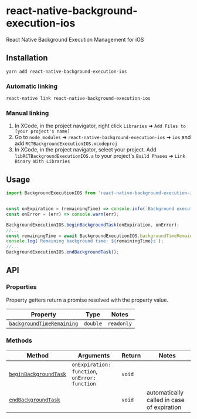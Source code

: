 # react-native-background-execution-ios
React Native Background Execution Management for iOS

## Installation
`yarn add react-native-background-execution-ios`

### Automatic linking
`react-native link react-native-background-execution-ios`

### Manual linking
1. In XCode, in the project navigator, right click `Libraries` ➜ `Add Files to [your project's name]`
2. Go to `node_modules` ➜ `react-native-background-execution-ios` ➜ `ios` and add `RCTBackgroundExecutionIOS.xcodeproj`
3. In XCode, in the project navigator, select your project. Add `libRCTBackgroundExecutionIOS.a` to your project's `Build Phases` ➜ `Link Binary With Libraries`

## Usage

```js
import BackgroundExecutionIOS from 'react-native-background-execution-ios';


const onExpiration = (remainingTime) => console.info(`Background execution time will end in ${remainingTime}s`);
const onError = (err) => console.warn(err);

BackgroundExecutionIOS.beginBackgroundTask(onExpiration, onError);
//...
const remainingTime = await BackgroundExecutionIOS.backgroundTimeRemaining;
console.log(`Remaining background time: ${remainingTime}s`);
//...
BackgroundExecutionIOS.endBackgroundTask();
```

## API

### Properties

Property getters return a promise resolved with the property value.

| Property | Type | Notes
|---|---|---|
| [`backgroundTimeRemaining`](https://developer.apple.com/documentation/uikit/uiapplication/1623029-backgroundtimeremaining) | `double` | `readonly`


### Methods

| Method | Arguments | Return | Notes
|---|---|---|---|
| [`beginBackgroundTask`](https://developer.apple.com/documentation/uikit/uiapplication/1623031-beginbackgroundtaskwithexpiratio) | `onExpiration: function`, `onError: function` | `void` |
| [`endBackgroundTask`](https://developer.apple.com/documentation/uikit/uiapplication/1622970-endbackgroundtask) | | `void` | automatically called in case of expiration
